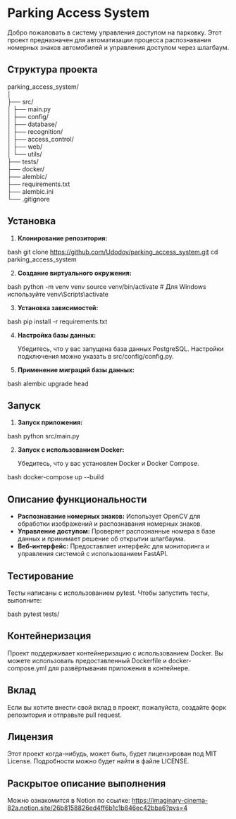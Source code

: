 # Parking Access System

Добро пожаловать в систему управления доступом на парковку. Этот проект предназначен для автоматизации процесса распознавания номерных знаков автомобилей и управления доступом через шлагбаум.

## Структура проекта

parking_access_system/<br>
│<br>
├── src/<br>
│   ├── main.py<br>
│   ├── config/<br>
│   ├── database/<br>
│   ├── recognition/<br>
│   ├── access_control/<br>
│   ├── web/<br>
│   └── utils/<br>
├── tests/<br>
├── docker/<br>
├── alembic/<br>
├── requirements.txt<br>
├── alembic.ini<br>
└── .gitignore<br>

## Установка

1. **Клонирование репозитория:**

    
bash
    git clone https://github.com/Udodov/parking_access_system.git    cd parking_access_system
    

2. **Создание виртуального окружения:**

    
bash
    python -m venv venv
    source venv/bin/activate  # Для Windows используйте venv\Scripts\activate    

3. **Установка зависимостей:**

    
bash
    pip install -r requirements.txt
    
4. **Настройка базы данных:**

    Убедитесь, что у вас запущена база данных PostgreSQL. Настройки подключения можно указать в src/config/config.py.

5. **Применение миграций базы данных:**

    
bash
    alembic upgrade head
    
## Запуск

1. **Запуск приложения:**

    
bash
    python src/main.py    

2. **Запуск с использованием Docker:**

    Убедитесь, что у вас установлен Docker и Docker Compose.

    
bash
    docker-compose up --build
    
## Описание функциональности

- **Распознавание номерных знаков:** Использует OpenCV для обработки изображений и распознавания номерных знаков.
- **Управление доступом:** Проверяет распознанные номера в базе данных и принимает решение об открытии шлагбаума.
- **Веб-интерфейс:** Предоставляет интерфейс для мониторинга и управления системой с использованием FastAPI.

## Тестирование

Тесты написаны с использованием pytest. Чтобы запустить тесты, выполните:

bash
pytest tests/
## Контейнеризация

Проект поддерживает контейнеризацию с использованием Docker. Вы можете использовать предоставленный Dockerfile и docker-compose.yml для развёртывания приложения в контейнере.

## Вклад

Если вы хотите внести свой вклад в проект, пожалуйста, создайте форк репозитория и отправьте pull request.

## Лицензия

Этот проект когда-нибудь, может быть, будет лицензирован под MIT License. Подробности можно будет найти в файле LICENSE.

## Раскрытое описание выполнения 

Можно ознакомится в Notion по ссылке: https://imaginary-cinema-82a.notion.site/26b8158826ed4ff6b1c1b846ec42bba6?pvs=4
